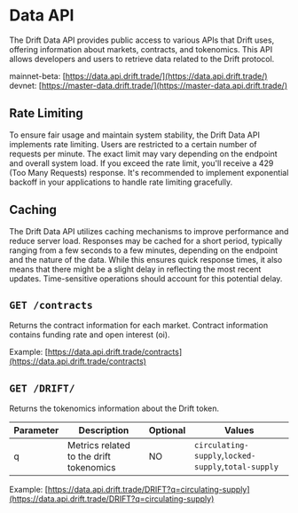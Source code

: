 # Data API 

The Drift Data API provides public access to various APIs that Drift uses, offering information about markets, contracts, and tokenomics. This API allows developers and users to retrieve data related to the Drift protocol.

mainnet-beta: [https://data.api.drift.trade/](https://data.api.drift.trade/)
devnet: [https://master-data.drift.trade/](https://master-data.api.drift.trade/)

## Rate Limiting
To ensure fair usage and maintain system stability, the Drift Data API implements rate limiting. Users are restricted to a certain number of requests per minute. The exact limit may vary depending on the endpoint and overall system load. If you exceed the rate limit, you'll receive a 429 (Too Many Requests) response. It's recommended to implement exponential backoff in your applications to handle rate limiting gracefully.

## Caching
The Drift Data API utilizes caching mechanisms to improve performance and reduce server load. Responses may be cached for a short period, typically ranging from a few seconds to a few minutes, depending on the endpoint and the nature of the data. While this ensures quick response times, it also means that there might be a slight delay in reflecting the most recent updates. Time-sensitive operations should account for this potential delay.

## `GET /contracts`

Returns the contract information for each market. Contract information contains funding rate and open interest (oi).

Example: [https://data.api.drift.trade/contracts](https://data.api.drift.trade/contracts)


## `GET /DRIFT/`

Returns the tokenomics information about the Drift token.

| Parameter        | Description                                      | Optional | Values                                              |
| ---------------- | ------------------------------------------------ | -------- | --------------------------------------------------- |
| q                | Metrics related to the drift tokenomics          | NO       | `circulating-supply`,`locked-supply`,`total-supply` |

Example: [https://data.api.drift.trade/DRIFT?q=circulating-supply](https://data.api.drift.trade/DRIFT?q=circulating-supply)


